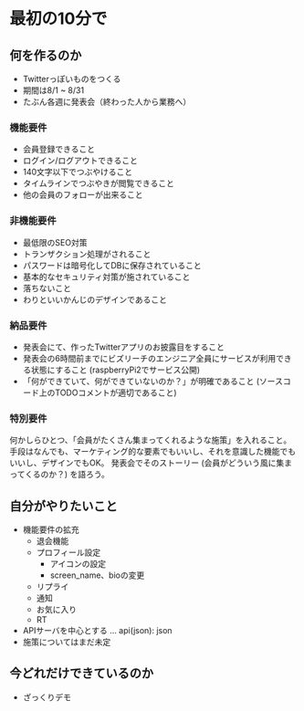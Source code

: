 # 最初の10分で

## 何を作るのか
+ Twitterっぽいものをつくる
+ 期間は8/1 ~ 8/31
+ たぶん各週に発表会（終わった人から業務へ）

### 機能要件
+ 会員登録できること
+ ログイン/ログアウトできること
+ 140文字以下でつぶやけること
+ タイムラインでつぶやきが閲覧できること
+ 他の会員のフォローが出来ること

### 非機能要件

+ 最低限のSEO対策
+ トランザクション処理がされること
+ パスワードは暗号化してDBに保存されていること
+ 基本的なセキュリティ対策が施されていること
+ 落ちないこと
+ わりといいかんじのデザインであること

### 納品要件
+ 発表会にて、作ったTwitterアプリのお披露目をすること
+ 発表会の6時間前までにビズリーチのエンジニア全員にサービスが利用できる状態にすること (raspberryPi2でサービス公開)
+ 「何ができていて、何ができていないのか？」が明確であること (ソースコード上のTODOコメントが適切であること)

### 特別要件
何かしらひとつ、「会員がたくさん集まってくれるような施策」を入れること。
手段はなんでも、マーケティング的な要素でもいいし、それを意識した機能でもいいし、デザインでもOK。
発表会でそのストーリー (会員がどういう風に集まってくるのか？) を語ろう。

## 自分がやりたいこと
+ 機能要件の拡充
  + 退会機能
  + プロフィール設定
    + アイコンの設定
    + screen_name、bioの変更
  + リプライ
  + 通知
  + お気に入り
  + RT
+ APIサーバを中心とする ... api(json): json
+ 施策についてはまだ未定

## 今どれだけできているのか
+ ざっくりデモ
